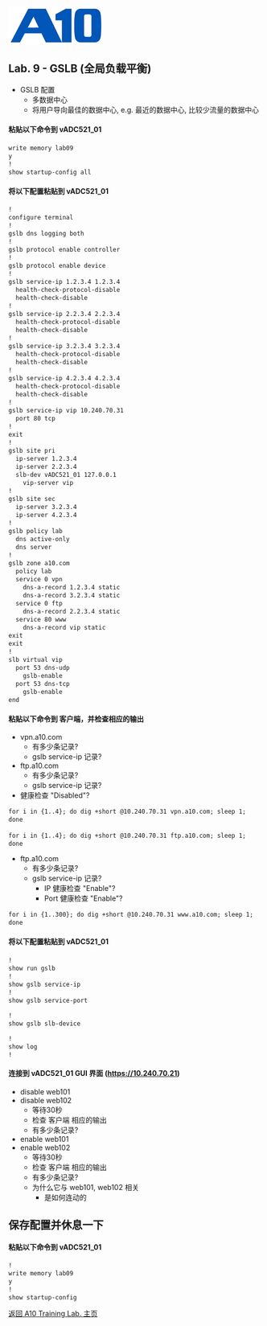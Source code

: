 ![](/Images/A10-NewLogos-Blue-NoReg-RGB-50.png)

## Lab. 9 - GSLB (全局负载平衡)
- GSLB 配置
  + 多数据中心
  + 将用户导向最佳的数据中心, e.g. 最近的数据中心, 比较少流量的数据中心

#### 粘贴以下命令到 vADC521_01
```
write memory lab09
y
!
show startup-config all

```

#### 将以下配置粘贴到 vADC521_01
```
!
configure terminal
!
gslb dns logging both
!
gslb protocol enable controller
!
gslb protocol enable device
!
gslb service-ip 1.2.3.4 1.2.3.4
  health-check-protocol-disable
  health-check-disable
!
gslb service-ip 2.2.3.4 2.2.3.4
  health-check-protocol-disable
  health-check-disable
!
gslb service-ip 3.2.3.4 3.2.3.4
  health-check-protocol-disable
  health-check-disable
!
gslb service-ip 4.2.3.4 4.2.3.4
  health-check-protocol-disable
  health-check-disable
!
gslb service-ip vip 10.240.70.31
  port 80 tcp
!
exit
!
gslb site pri
  ip-server 1.2.3.4
  ip-server 2.2.3.4
  slb-dev vADC521_01 127.0.0.1
    vip-server vip
!
gslb site sec
  ip-server 3.2.3.4
  ip-server 4.2.3.4
!
gslb policy lab
  dns active-only
  dns server
!
gslb zone a10.com
  policy lab
  service 0 vpn
    dns-a-record 1.2.3.4 static
    dns-a-record 3.2.3.4 static
  service 0 ftp
    dns-a-record 2.2.3.4 static
  service 80 www
    dns-a-record vip static
exit
exit
!
slb virtual vip
  port 53 dns-udp
    gslb-enable
  port 53 dns-tcp
    gslb-enable
end

```

#### 粘贴以下命令到 客户端，并检查相应的输出
+ vpn.a10.com
  + 有多少条记录?
  + gslb service-ip 记录?
+ ftp.a10.com
  + 有多少条记录?
  + gslb service-ip 记录?
+ 健康检查 "Disabled"?
```
for i in {1..4}; do dig +short @10.240.70.31 vpn.a10.com; sleep 1; done

for i in {1..4}; do dig +short @10.240.70.31 ftp.a10.com; sleep 1; done

```

+ ftp.a10.com
  + 有多少条记录?
  + gslb service-ip 记录?
    + IP 健康检查 "Enable"?
    + Port 健康检查 "Enable"?
```
for i in {1..300}; do dig +short @10.240.70.31 www.a10.com; sleep 1; done

```

#### 将以下配置粘贴到 vADC521_01
```
!
show run gslb
!
show gslb service-ip
!
show gslb service-port

```

```
!
show gslb slb-device

```

```
!
show log
!
```


#### 连接到 vADC521_01 GUI 界面 (https://10.240.70.21)
+ disable web101
+ disable web102
  + 等待30秒
  + 检查 客户端 相应的输出
  + 有多少条记录?
+ enable web101
+ enable web102
  + 等待30秒
  + 检查 客户端 相应的输出
  + 有多少条记录?
  + 为什么它与 web101, web102 相关
    + 是如何连动的


## 保存配置并休息一下
#### 粘贴以下命令到 vADC521_01
```
!
write memory lab09
y
!
show startup-config

```

[返回 A10 Training Lab. 主页](https://github.com/borissiu/A10_Training_Lab)